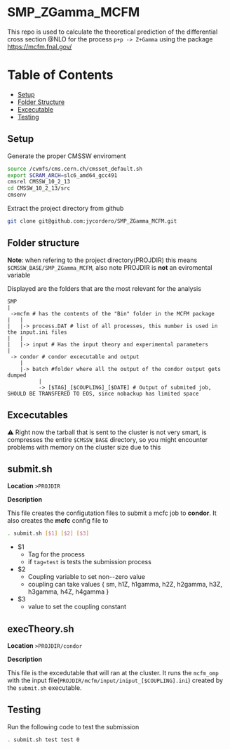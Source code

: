 # SMP_ZGamma_MCFM

This repo is used to calculate the theoretical prediction of the differential cross section @NLO for the process `p+p -> Z+Gamma` using the package https://mcfm.fnal.gov/

Table of Contents
===================
  * [Setup](#setup)
  * [Folder Structure](#folder-structure)
  * [Excecutable](#excecutables)
  * [Testing](#testing)

## Setup

Generate the proper CMSSW enviroment

```bash
source /cvmfs/cms.cern.ch/cmsset_default.sh
export SCRAM_ARCH=slc6_amd64_gcc491
cmsrel CMSSW_10_2_13
cd CMSSW_10_2_13/src
cmsenv
```

Extract the project directory from github
```bash
git clone git@github.com:jycordero/SMP_ZGamma_MCFM.git
```

## Folder structure

**Note**: when refering to the project directory(PROJDIR) this means `$CMSSW_BASE/SMP_ZGamma_MCFM`, also note PROJDIR is **not** an eviromental variable

Displayed are the folders that are the most relevant for the analysis

```
SMP
|
 ->mcfm # has the contents of the "Bin" folder in the MCFM package
|   |
|   |-> process.DAT # list of all processes, this number is used in the input.ini files
|   |
|   |-> input # Has the input theory and experimental parameters
|
 -> condor # condor excecutable and output 
    |
    |-> batch #folder where all the output of the condor output gets dumped
          |
          -> [$TAG]_[$COUPLING]_[$DATE] # Output of submited job, SHOULD BE TRANSFERED TO EOS, since nobackup has limited space
```
## Excecutables

:warning: Right now the tarball that is sent to the cluster is not very smart, is compresses the entire `$CMSSW_BASE` directory, so you might encounter problems with memory on the cluster size due to this

**submit.sh**
---

**Location** `>PROJDIR`

**Description**

This file creates the configutation files to submit a mcfc job to **condor**. It also creates the **mcfc** config file to 

```bash
. submit.sh [$1] [$2] [$3]
```
  * $1
    * Tag for the process
    * if `tag=test` is tests the submission process
  * $2
    * Coupling variable to set non--zero value
    * coupling can take values { sm, h1Z, h1gamma, h2Z, h2gamma, h3Z, h3gamma, h4Z, h4gamma }
  * $3
    * value to set the coupling constant
    
**execTheory.sh**
---

**Location** `>PROJDIR/condor`

**Description**

This file is the excedutable that will ran at the cluster. It runs the `mcfm_omp` with the input file(`PROJDIR/mcfm/input/iniput_[$COUPLING].ini`) created by the `submit.sh` executable.

## Testing

Run the following code to test the submission

```bash
. submit.sh test test 0
```
